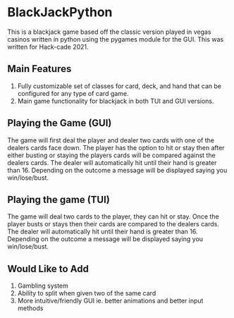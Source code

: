# BlackJackPython
This is a blackjack game based off the classic version played in vegas casinos written in python using the pygames module for the GUI. This was written for Hack-cade 2021. 

## Main Features
1. Fully customizable set of classes for card, deck, and hand that can be configured for any type of card game. 
2. Main game functionality for blackjack in both TUI and GUI versions.

## Playing the Game (GUI)
The game will first deal the player and dealer two cards with one of the dealers cards face down. The player has the option to hit or stay then after either busting or staying the players cards will be compared against the dealers cards. The dealer will automatically hit until their hand is greater than 16. Depending on the outcome a message will be displayed saying you win/lose/bust.

## Playing the game (TUI)
The game will deal two cards to the player, they can hit or stay. Once the player busts or stays then their cards are compared to the dealers cards. The dealer will automatically hit until their hand is greater than 16. Depending on the outcome a message will be displayed saying you win/lose/bust.

## Would Like to Add
1. Gambling system
2. Ability to split when given two of the same card
3. More intuitive/friendly GUI ie. better animations and better input methods
